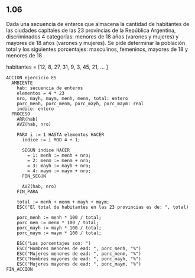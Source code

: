 ## 1.06
Dada una secuencia de enteros que almacena la cantidad de habitantes de las ciudades capitales de las 23
provincias de la República Argentina, discriminados 4 categorías: menores de 18 años (varones y mujeres) y mayores
de 18 años (varones y mujeres). Se pide determinar la población total y los siguientes porcentajes: masculinos,
femeninos, mayores de 18 y menores de 18

habitantes = [12, 8, 27, 31, 9, 3, 45, 21, ... ]

```
ACCION ejercicio ES
  AMBIENTE
    hab: secuencia de enteros
    elementos = 4 * 23
    nro, mayh, maym, menh, menm, total: entero
    porc_menh, porc_menm, porc_mayh, porc_maym: real
    indice: entero
  PROCESO
    ARR(hab)
    AVZ(hab, nro)

    PARA i := 1 HASTA elementos HACER
      indice := i MOD 4 + 1;

      SEGUN indice HACER
        = 1: menh := menh + nro;
        = 2: menm := menm + nro;
        = 3: mayh := mayh + nro;
        = 4: maym := maym + nro;
      FIN_SEGUN

      AVZ(hab, nro)
    FIN_PARA

    total := menh + menm + mayh + maym;
    ESC("El total de habitantes en las 23 provincias es de: ", total)

    porc_menh := menh * 100 / total;
    porc_mem := menm * 100 / total;
    porc_mayh := mayh * 100 / total;
    porc_maym := maym * 100 / total;

    ESC("Los porcentajes son: ")
    ESC("Hombres menores de ead: ", porc_menh, "%")
    ESC("Mujeres menores de ead: ", porc_menm, "%")
    ESC("Hombres mayores de ead: ", porc_mayh, "%")
    ESC("Mujeres mayores de ead: ", porc_maym, "%")
FIN_ACCION
```
